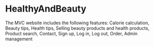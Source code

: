 # HealthyAndBeauty
 The MVC website includes the following features: Calorie calculation, Beauty tips, Health tips, Selling beauty products and health products, Product search, Contact, Sign up, Log in, Log out, Order, Admin management
